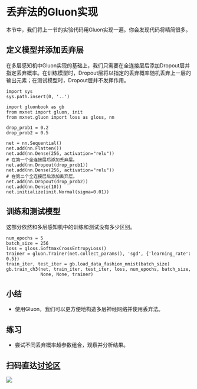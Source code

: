 # 丢弃法的Gluon实现

本节中，我们将上一节的实验代码用Gluon实现一遍。你会发现代码将精简很多。


## 定义模型并添加丢弃层

在多层感知机中Gluon实现的基础上，我们只需要在全连接层后添加Dropout层并指定丢弃概率。在训练模型时，Dropout层将以指定的丢弃概率随机丢弃上一层的输出元素；在测试模型时，Dropout层并不发挥作用。

```{.python .input  n=5}
import sys
sys.path.insert(0, '..')

import gluonbook as gb
from mxnet import gluon, init
from mxnet.gluon import loss as gloss, nn

drop_prob1 = 0.2
drop_prob2 = 0.5

net = nn.Sequential()
net.add(nn.Flatten())
net.add(nn.Dense(256, activation="relu"))
# 在第一个全连接层后添加丢弃层。
net.add(nn.Dropout(drop_prob1))
net.add(nn.Dense(256, activation="relu"))
# 在第二个全连接层后添加丢弃层。
net.add(nn.Dropout(drop_prob2))
net.add(nn.Dense(10))
net.initialize(init.Normal(sigma=0.01))
```

## 训练和测试模型

这部分依然和多层感知机中的训练和测试没有多少区别。

```{.python .input  n=6}
num_epochs = 5
batch_size = 256
loss = gloss.SoftmaxCrossEntropyLoss()
trainer = gluon.Trainer(net.collect_params(), 'sgd', {'learning_rate': 0.5})
train_iter, test_iter = gb.load_data_fashion_mnist(batch_size)
gb.train_ch3(net, train_iter, test_iter, loss, num_epochs, batch_size,
             None, None, trainer)
```

## 小结

* 使用Gluon，我们可以更方便地构造多层神经网络并使用丢弃法。

## 练习

* 尝试不同丢弃概率超参数组合，观察并分析结果。

## 扫码直达[讨论区](https://discuss.gluon.ai/t/topic/1279)

![](../img/qr_dropout-gluon.svg)
